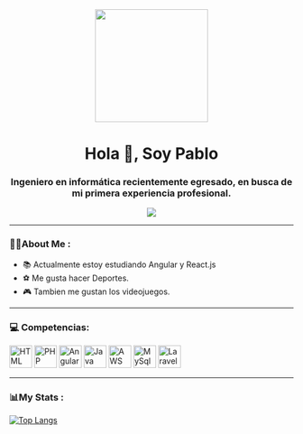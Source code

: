 <div id="header" align="center">
  <img src="https://media.giphy.com/media/zOvBKUUEERdNm/giphy.gif" width="200"/>
  <h1>Hola 👋, Soy Pablo</h1>
  <h3 align="center">Ingeniero en informática recientemente egresado, en busca de mi primera experiencia profesional.</h3>
</div>
<div id="badges" align="center">
  <a href="https://www.linkedin.com/in/pablo-bastian-reyes-canihuan/">
    <img src="https://img.shields.io/badge/Linkedin-blue"/>
  </a>
</div>

---

### 👨‍💻About Me :

- 📚 Actualmente estoy estudiando Angular y React.js
- ⚽ Me gusta hacer Deportes.
- 🎮 Tambien me gustan los videojuegos.

---

<div align="left">
  <h3>💻 Competencias: </h3>
  <img src="https://cdn1.iconfinder.com/data/icons/logotypes/32/badge-html-5-512.png" title="HTML5" alt="HTML" width="40" height="40"/>
  <img src="https://cdn4.iconfinder.com/data/icons/logos-3/568/php-logo-512.png" title="PHP" alt="PHP" width="40" height="40"/>
  <img src="https://cdn4.iconfinder.com/data/icons/logos-and-brands/512/21_Angular_logo_logos-256.png" title="Angular" alt="Angular"         width="40" height="40"/>
  <img src="https://cdn4.iconfinder.com/data/icons/logos-and-brands/512/181_Java_logo_logos-256.png" title="Java" alt="Java" width="40"       height="40"/>
  <img src="https://cdn0.iconfinder.com/data/icons/font-awesome-brands-vol-1/640/aws-256.png" title="AWS" alt="AWS" width="40"               height="40"/>
  <img src="https://cdn4.iconfinder.com/data/icons/logos-3/181/MySQL-256.png" title="MySql" alt="MySql" width="40" height="40"/>
  <img src="https://cdn4.iconfinder.com/data/icons/logos-and-brands/512/194_Laravel_logo_logos-256.png" title="Laravel" alt="Laravel"        width="40" height="40"/>
</div>

---

### 📊My Stats :

[![Top Langs](https://github-readme-stats.vercel.app/api/top-langs/?username=Pablreyesc&layout=donut)](https://github.com/anuraghazra/github-readme-stats)

